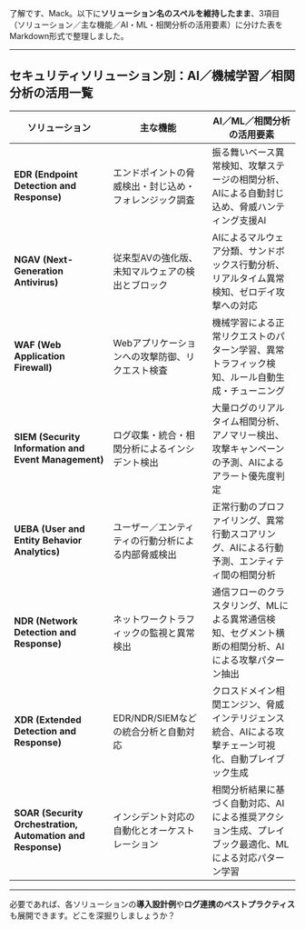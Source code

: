 了解です、Mack。以下に**ソリューション名のスペルを維持したまま**、3項目（ソリューション／主な機能／AI・ML・相関分析の活用要素）に分けた表をMarkdown形式で整理しました。

---

## セキュリティソリューション別：AI／機械学習／相関分析の活用一覧

| ソリューション                          | 主な機能                                                                 | AI／ML／相関分析の活用要素                                                                 |
|--------------------------------------|------------------------------------------------------------------------|------------------------------------------------------------------------------------------|
| **EDR (Endpoint Detection and Response)** | エンドポイントの脅威検出・封じ込め・フォレンジック調査                         | 振る舞いベース異常検知、攻撃ステージの相関分析、AIによる自動封じ込め、脅威ハンティング支援AI               |
| **NGAV (Next-Generation Antivirus)**     | 従来型AVの強化版、未知マルウェアの検出とブロック                             | AIによるマルウェア分類、サンドボックス行動分析、リアルタイム異常検知、ゼロデイ攻撃への対応                 |
| **WAF (Web Application Firewall)**       | Webアプリケーションへの攻撃防御、リクエスト検査                              | 機械学習による正常リクエストのパターン学習、異常トラフィック検知、ルール自動生成・チューニング             |
| **SIEM (Security Information and Event Management)** | ログ収集・統合・相関分析によるインシデント検出                              | 大量ログのリアルタイム相関分析、アノマリー検出、攻撃キャンペーンの予測、AIによるアラート優先度判定         |
| **UEBA (User and Entity Behavior Analytics)** | ユーザー／エンティティの行動分析による内部脅威検出                          | 正常行動のプロファイリング、異常行動スコアリング、AIによる行動予測、エンティティ間の相関分析              |
| **NDR (Network Detection and Response)** | ネットワークトラフィックの監視と異常検出                                   | 通信フローのクラスタリング、MLによる異常通信検知、セグメント横断の相関分析、AIによる攻撃パターン抽出       |
| **XDR (Extended Detection and Response)** | EDR/NDR/SIEMなどの統合分析と自動対応                                       | クロスドメイン相関エンジン、脅威インテリジェンス統合、AIによる攻撃チェーン可視化、自動プレイブック生成     |
| **SOAR (Security Orchestration, Automation and Response)** | インシデント対応の自動化とオーケストレーション                             | 相関分析結果に基づく自動対応、AIによる推奨アクション生成、プレイブック最適化、MLによる対応パターン学習     |

---

必要であれば、各ソリューションの**導入設計例**や**ログ連携のベストプラクティス**も展開できます。どこを深掘りしましょうか？